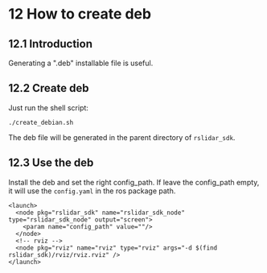 # 12 How to create deb



## 12.1 Introduction

Generating a ".deb" installable file is useful.



## 12.2 Create deb

Just run the shell script: 
```
./create_debian.sh
```
The deb file will be generated in the parent directory of `rslidar_sdk`.


## 12.3 Use the deb

Install the deb and set the right config_path. If leave the config_path empty, it will use the `config.yaml` in the ros package path.     

```
<launch>
  <node pkg="rslidar_sdk" name="rslidar_sdk_node" type="rslidar_sdk_node" output="screen">
    <param name="config_path" value=""/>
  </node>
  <!-- rviz -->
  <node pkg="rviz" name="rviz" type="rviz" args="-d $(find rslidar_sdk)/rviz/rviz.rviz" />
</launch>
```



